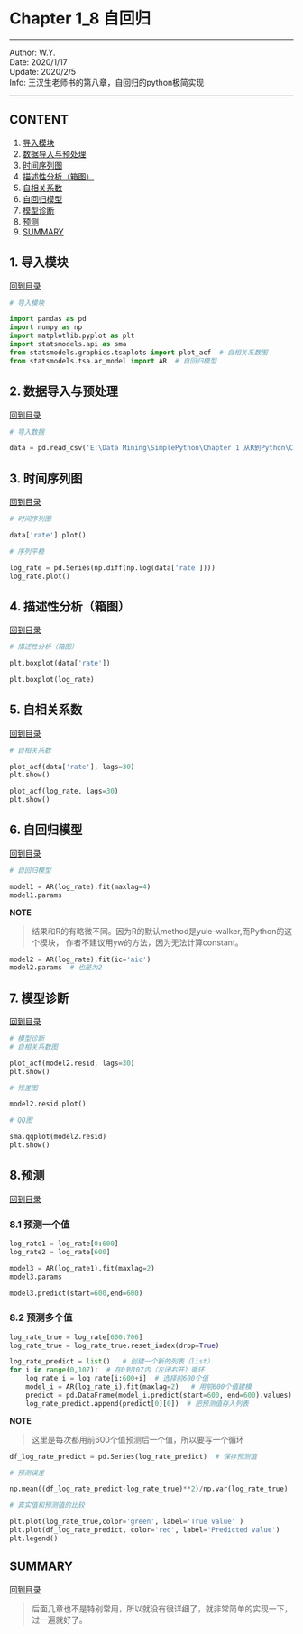 # Chapter 1_8 自回归

----
Author: W.Y.  
Date: 2020/1/17  
Update: 2020/2/5  
Info: 王汉生老师书的第八章，自回归的python极简实现    

----

## CONTENT

1. [导入模块](#1-导入模块)  
2. [数据导入与预处理](#2-数据导入与预处理)
3. [时间序列图](#3-时间序列图)
4. [描述性分析（箱图）](#4-描述性分析箱图)
5. [自相关系数](#5-自相关系数)
6. [自回归模型](#6-自回归模型)
7. [模型诊断](#7-模型诊断)
8. [预测](#8-预测)
9. [SUMMARY](#SUMMARY)

## 1. 导入模块
[回到目录](#content)

``` python
# 导入模块

import pandas as pd
import numpy as np
import matplotlib.pyplot as plt
import statsmodels.api as sma
from statsmodels.graphics.tsaplots import plot_acf  # 自相关系数图
from statsmodels.tsa.ar_model import AR  # 自回归模型
```

## 2. 数据导入与预处理
[回到目录](#content)

``` python
# 导入数据

data = pd.read_csv('E:\Data Mining\SimplePython\Chapter 1 从R到Python\CH 1_8 自回归\CH 1_8 data rate.csv')
```

## 3. 时间序列图
[回到目录](#content)

``` python
# 时间序列图

data['rate'].plot()
```

``` python
# 序列平稳

log_rate = pd.Series(np.diff(np.log(data['rate'])))
log_rate.plot()
```

## 4. 描述性分析（箱图）
[回到目录](#content)

``` python
# 描述性分析（箱图）

plt.boxplot(data['rate'])
```

``` python
plt.boxplot(log_rate)
```

## 5. 自相关系数
[回到目录](#content)

``` python
# 自相关系数

plot_acf(data['rate'], lags=30) 
plt.show()
```

``` python
plot_acf(log_rate, lags=30)
plt.show()
```

## 6. 自回归模型
[回到目录](#content)

``` python
# 自回归模型

model1 = AR(log_rate).fit(maxlag=4)
model1.params
```

**NOTE**
> 结果和R的有略微不同。因为R的默认method是yule-walker,而Python的这个模块，
> 作者不建议用yw的方法，因为无法计算constant。

``` python
model2 = AR(log_rate).fit(ic='aic')
model2.params  # 也是为2
```
## 7. 模型诊断
[回到目录](#content)

``` python
# 模型诊断
# 自相关系数图

plot_acf(model2.resid, lags=30)
plt.show()
```

``` python
# 残差图

model2.resid.plot()
```

``` python
# QQ图

sma.qqplot(model2.resid)
plt.show()
```

## 8.预测
[回到目录](#content)

### 8.1 预测一个值
``` python
log_rate1 = log_rate[0:600]
log_rate2 = log_rate[600]
```

``` python
model3 = AR(log_rate1).fit(maxlag=2)
model3.params
```

``` python
model3.predict(start=600,end=600)
```

### 8.2 预测多个值
``` python
log_rate_true = log_rate[600:706]
log_rate_true = log_rate_true.reset_index(drop=True)
```

``` python
log_rate_predict = list()   # 创建一个新的列表（list）
for i in range(0,107):  # 在0到107内（左闭右开）循环
    log_rate_i = log_rate[i:600+i]  # 选择前600个值
    model_i = AR(log_rate_i).fit(maxlag=2)   # 用前600个值建模
    predict = pd.DataFrame(model_i.predict(start=600, end=600).values)  # 预测下一个值
    log_rate_predict.append(predict[0][0])  # 把预测值存入列表
```

**NOTE**
> 这里是每次都用前600个值预测后一个值，所以要写一个循环  

``` python
df_log_rate_predict = pd.Series(log_rate_predict)  # 保存预测值
```

``` python
# 预测误差

np.mean((df_log_rate_predict-log_rate_true)**2)/np.var(log_rate_true)
```

``` python
# 真实值和预测值的比较

plt.plot(log_rate_true,color='green', label='True value' )
plt.plot(df_log_rate_predict, color='red', label='Predicted value')
plt.legend()
```
## SUMMARY
[回到目录](#content)

> 后面几章也不是特别常用，所以就没有很详细了，就非常简单的实现一下，过一遍就好了。

